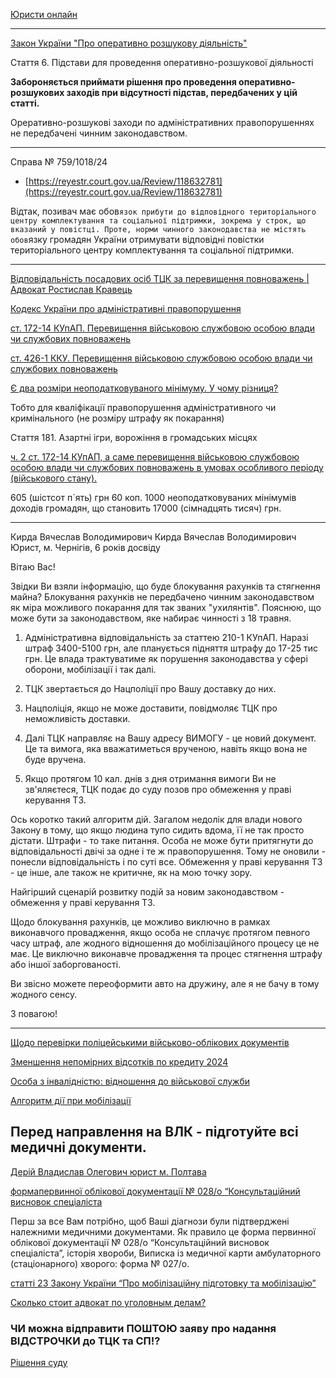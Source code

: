 
[Юристи онлайн](https://uristy.ua/ua)

---

[Закон України "Про оперативно розшукову діяльність"](https://zakon.rada.gov.ua/laws/show/2135-12#Text)

Стаття 6. Підстави для проведення оперативно-розшукової діяльності

**Забороняється приймати рішення про проведення оперативно-розшукових заходів при відсутності підстав, передбачених у цій статті.**

Ореративно-розшукові заходи по адміністративних правопорушеннях не передбачені чинним законодавством.

---

Справа № 759/1018/24

- [https://reyestr.court.gov.ua/Review/118632781](https://reyestr.court.gov.ua/Review/118632781)

Відтак, позивач має обов`язок прибути до відповідного територіального центру комплектування та соціальної підтримки, зокрема у строк, що вказаний у повістці. Проте, норми чинного законодавства не містять обов`язку громадян України отримувати відповідні повістки територіального центру комплектування та соціальної підтримки.

---
[Відповідальність посадових осіб ТЦК за перевищення повноважень | Адвокат Ростислав Кравець](https://www.youtube.com/watch?v=r8q5gE0LoeY)

[Кодекс України про адміністративні правопорушення](https://zakon.rada.gov.ua/laws/show/80731-10#n3808)

[ст. 172-14 КУпАП. Перевищення військовою службовою особою влади чи службових повноважень](https://zakon.rada.gov.ua/laws/show/80731-10#n3808)

[ст. 426-1 ККУ. Перевищення військовою службовою особою влади чи службових повноважень](https://zakon.rada.gov.ua/laws/show/2341-14#n3232)

[Є два розміри неоподатковуваного мінімуму. У чому різниця?](https://lv.tax.gov.ua/media-ark/news-ark/print-402663.html)

Тобто для кваліфікації правопорушення адміністративного чи кримінального (не розміру штрафу як покарання)

Стаття 181. Азартні ігри, ворожіння в громадських місцях

[ч. 2 ст. 172-14 КУпАП, а саме перевищення військовою службовою особою влади чи службових повноважень в умовах особливого періоду (військового стану).](https://reyestr.court.gov.ua/Review/118240166)

605 (шістсот п`ять) грн 60 коп.
1000 неоподатковуваних мінімумів доходів громадян, що становить 17000 (сімнадцять тисяч) грн.

---

 Кирда Вячеслав Володимирович
Кирда Вячеслав Володимирович 
Юрист, м. Чернігів, 6 років досвіду

Вітаю Вас!

Звідки Ви взяли інформацію, що буде блокування рахунків та стягнення майна? Блокування рахунків не передбачено чинним законодавством як міра можливого покарання для так званих "ухилянтів". Пояснюю, що може бути за законодавством, яке набирає чинності з 18 травня.

1. Адміністративна відповідальність за статтею 210-1 КУпАП. Наразі штраф 3400-5100 грн, але планується підняття штрафу до 17-25 тис грн. Це влада трактуватиме як порушення законодавства у сфері оборони, мобілізації і так далі.

2. ТЦК звертається до Нацполіції про Вашу доставку до них.

3. Нацполіція, якщо не може доставити, повідмоляє ТЦК про неможливість доставки.

4. Далі ТЦК направляє на Вашу адресу ВИМОГУ - це новий документ. Це та вимога, яка вважатиметься врученою, навіть якщо вона не буде вручена.

5. Якщо протягом 10 кал. днів з дня отримання вимоги Ви не зв'яляєтеся, ТЦК подає до суду позов про обмеження у праві керування ТЗ.

Ось коротко такий алгоритм дій. Загалом недолік для влади нового Закону в тому, що якщо людина тупо сидить вдома, її не так просто дістати. Штрафи - то таке питання. Особа не може бути притягнути до відповідальності двічі за одне і те ж правопорушення. Тому не оновили - понесли відповідальність і по суті все. Обмеження у праві керування ТЗ - це інше, але також не критичне, як на мою точку зору.

Найгірший сценарій розвитку подій за новим законодавством - обмеження у праві керування ТЗ.

Щодо блокування рахунків, це можливо виключно в рамках виконавчого провадження, якщо особа не сплачує протягом певного часу штраф, але жодного відношення до мобілізаційного процесу це не має. Це виключно виконавче провадження та процес стягнення штрафу або іншої заборгованості.

Ви звісно можете переоформити авто на дружину, але я не бачу в тому жодного сенсу.

З повагою!

---

[Щодо перевірки поліцейськими військово-облікових документів ](https://uristy.ua/ua/blogs/sodo-perevirki-policejskimi-vijskovo-oblikovih-dokumentiv)

[Зменшення непомірних відсотків по кредиту 2024](https://uristy.ua/ua/blogs/zmensenna-nepomirnih-vidsotkiv-po-kreditu-2024)

[Особа з інвалідністю: відношення до військової служби](https://uristy.ua/ua/blogs/osoba-z-invalidnistu-vidnosenna-do-vijskovoi-sluzbi)


[Алгоритм дії при мобілізації](https://uristy.ua/ua/question/108305)

Перед направлення на ВЛК - підготуйте всі медичні документи.
---

[Дерій Владислав Олегович юрист м. Полтава](https://uristy.ua/ua/lawyer/112131)

[формaпервинної облікової документації № 028/о “Консультаційний висновок спеціаліста](https://zakon.rada.gov.ua/laws/show/z0683-12#n3)

Перш за все Вам потрібно, щоб Ваші діагнози були підтверджені належними медичними документами. Як правило це форма первинної облікової документації № 028/о “Консультаційний висновок спеціаліста”, історія хвороби, Виписка із медичної карти амбулаторного (стаціонарного) хворого: форма № 027/о.

[статті 23 Закону України “Про мобілізаційну підготовку та мобілізацію”](https://zakon.rada.gov.ua/laws/show/3543-12#n420)

[Сколько стоит адвокат по уголовным делам?](https://criminal-advokat-kiev.com.ua/ru/tseny/?gad_source=1&gclid=CjwKCAjwi_exBhA8EiwA_kU1Mrs4xveBhrQvIkm0hGJKFtoAPpmYiVvzRY_XBOt4TuP5-PxZzMbuDRoCuw8QAvD_BwE)

### ЧИ можна відправити ПОШТОЮ заяву про надання ВІДСТРОЧКИ до ТЦК та СП⁉️

[Рішення суду](https://reyestr.court.gov.ua/Review/115755979)